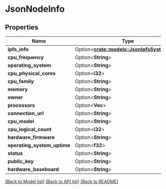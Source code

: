 # JsonNodeInfo

## Properties

Name | Type | Description | Notes
------------ | ------------- | ------------- | -------------
**ipfs_info** | Option<[**crate::models::JsonIpfsSystemInfo**](json_IPFSSystemInfo.md)> |  | [optional]
**cpu_frequency** | Option<**String**> |  | [optional]
**operating_system** | Option<**String**> |  | [optional]
**cpu_physical_cores** | Option<**i32**> |  | [optional]
**cpu_family** | Option<**String**> |  | [optional]
**memory** | Option<**String**> |  | [optional]
**owner** | Option<**String**> |  | [optional]
**processors** | Option<**Vec<String>**> |  | [optional]
**connection_url** | Option<**String**> |  | [optional]
**cpu_model** | Option<**String**> |  | [optional]
**cpu_logical_count** | Option<**i32**> |  | [optional]
**hardware_firmware** | Option<**String**> |  | [optional]
**operating_system_uptime** | Option<**f32**> |  | [optional]
**status** | Option<**String**> |  | [optional]
**public_key** | Option<**String**> |  | [optional]
**hardware_baseboard** | Option<**String**> |  | [optional]

[[Back to Model list]](../README.md#documentation-for-models) [[Back to API list]](../README.md#documentation-for-api-endpoints) [[Back to README]](../README.md)


